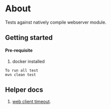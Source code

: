 # About
Tests against natively compile webserver module.

## Getting started
#### Pre-requisite
1. docker installed

```
To run all test
mvn clean test
```

## Helper docs
1. [web client timeout](https://stackoverflow.com/questions/56784289/autoconfigurewebtestclienttimeout-600000-has-no-effect).
